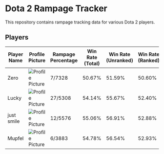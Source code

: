 # Dota 2 Rampage Tracker
This repository contains rampage tracking data for various Dota 2 players.

## Players
| Player Name | Profile Picture | Rampage Percentage | Win Rate (Total) | Win Rate (Unranked) | Win Rate (Ranked) | Rampage File |
|-------------|-----------------|--------------------|------------------|---------------------|-------------------|--------------|
| Zero | ![Profile Picture](https://avatars.steamstatic.com/c0a975434fc5b15f662cbe8214fc898c493b55ea_full.jpg) | 7/7328| 50.67% | 51.59% | 50.60% | [Rampages](./Players/183063377/Rampages.md) |
| Lucky | ![Profile Picture](https://avatars.steamstatic.com/1191c81a57194f64acfcda94f0fd0cb94e92eff7_full.jpg) | 27/5308| 54.14% | 55.67% | 52.40% | [Rampages](./Players/308948139/Rampages.md) |
| just smile | ![Profile Picture](https://avatars.steamstatic.com/16392e7c2bf30770c48c4b989eef4a19f237d548_full.jpg) | 12/5576| 55.06% | 56.91% | 52.88% | [Rampages](./Players/181342370/Rampages.md) |
| Mupfel | ![Profile Picture](https://avatars.steamstatic.com/5975408a7d136abfeb6160943f0db7743d542d54_full.jpg) | 6/3883| 54.78% | 56.54% | 52.93% | [Rampages](./Players/131232145/Rampages.md) |
